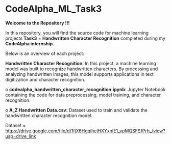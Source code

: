 # CodeAlpha_ML_Task3

**Welcome to the Repository !!!**

In this repository, you will find the source code for machine learning projects **Task3** = **Handwritten Character Recognition** completed during my **CodeAlpha internship**.

Below is an overview of each project:

**Handwritten Character Recognition**: In this project, a machine learning model was built to recognize handwritten characters. By processing and analyzing handwritten images, this model supports applications in text digitization and character recognition.

o **codealpha_handwritten_character_recognition.ipynb**: Jupyter Notebook containing the code for data preprocessing, model training, and character recognition.

o **A_Z Handwritten Data.csv:** Dataset used to train and validate the handwritten character recognition model.


Dataset = https://drive.google.com/file/d/1fjX6HgqihelHXYxnIE1_vpMQSFSfPrh_/view?usp=drive_link


